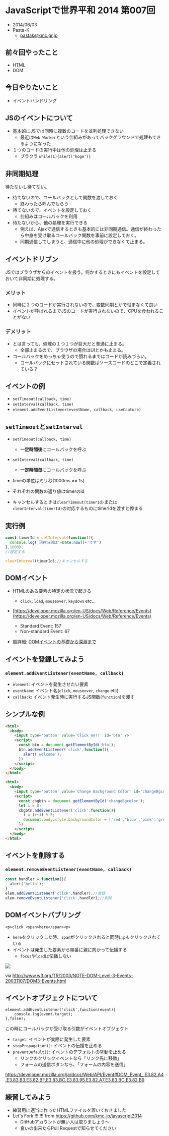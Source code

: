 # JavaScriptで世界平和 2014 第007回

- 2014/06/03
- Pasta-K
  - pastak@kmc.gr.jp

## 前々回やったこと

- HTML
- DOM

## 今日やりたいこと

- イベントハンドリング

## JSのイベントについて

 - 基本的にJSでは同時に複数のコードを並列処理できない
    - 最近は`Web Worker`という仕組みがあってバックグラウンドで処理もできるようになった
 - １つのコードの実行中は他の処理は止まる
    - ブラクラ `while(1){alert('hoge')}`

## 非同期処理

 待たないし待てない。

 - 待てないので、コールバックとして関数を渡しておく
    - 終わったら呼んでもらう
 - 待てないので、イベントを設定しておく
    - 仕組みはコールバックを利用
 - 待たないから、他の処理を実行できる
    - 例えば、Ajaxで通信するときも基本的には非同期通信。通信が終わったら中身を受け取るコールバック関数を事前に設定しておく。
    - 同期通信してしまうと、通信中に他の処理ができなくて止まる。

## イベントドリブン

JSではブラウザからのイベントを扱う。何かするときにもイベントを設定しておいて非同期に処理する。

### メリット

 - 同時に２つのコードが実行されないので、変数同期とかで悩まなくて良い
 - イベントが呼ばれるまでJSのコードが実行されないので、CPUを食われることがない

### デメリット

 - とは言っても、処理の１つ１つが巨大だと普通に止まる。
    - 全部止まるので、ブラウザの場合はUIとかも止まる。
 - コールバックをめっちゃ使うので慣れるまではコードが読みづらい。
    - コールバックにセットされている関数はソースコードのどこで定義されている？

## イベントの例

 - `setTimeout(callback, time)`
 - `setInterval(callback, time)`
 - `element.addEventListener(eventName, callback, useCapture)`

## `setTimeout`と`setInterval`

- `setTimeout(callback, time)`
   - **一定時間後**にコールバックを呼ぶ
- `setInterval(callback, time)`
   - **一定時間毎**にコールバックを呼ぶ

- timeの単位はミリ秒(1000ms == 1s)
- それぞれの関数の返り値はtimerのid
- キャンセルするときは`clearTimeout(timerId)`または`clearInterval(timerId)`の対応するものにtimerIdを渡すと停まる

## 実行例

```javascript
const timerId = setInterval(function(){
  console.log('現在時刻は'+Date.now()+'です')
},1000);
//設定する

clearInterval(timerId);//キャンセルする

```

## DOMイベント

- HTMLのある要素の特定の状況で起きる
  - `click`, `load`, `mouseover`, `keydown` etc...

- [https://developer.mozilla.org/en-US/docs/Web/Reference/Events](https://developer.mozilla.org/en-US/docs/Web/Reference/Events)
  - Standard Event: 157
  - Non-standard Event: 67

- 超詳細: [DOMイベントの基礎から深淵まで](http://www.slideshare.net/masayukinakano560/dom-17527671)

## イベントを登録してみよう

### `element.addEventListener(eventName, callback)`

- `element`: イベントを発生させたい要素
- `eventName`: イベント名(`click`, `mouseover`, `change` etc)
- `callback`: イベント発生時に実行するJS関数(`function`)を渡す

## シンプルな例

```html
<html>
  <body>
    <input type='button' value='Click me!!' id='btn' />
    <script>
      const btn = document.getElementById('btn');
      btn.addEventListener('click',function(){
        alert('welcome');
      })
    </script>
  </body>
</html>
```

```html
<html>
  <body>
    <input type='button' value='Change Background Color' id='changeBgcolor' />
    <script>
      const cbgbtn = document.getElementById('changeBgcolor');
      let i = 0;
      cbgbtn.addEventListener('click',function(){
        i = (++i) % 5;
        document.body.style.backgroundColor = ['red','blue','pink','green','yellow'][i];
      })
    </script>
  </body>
</html>
```

## イベントを削除する

### `element.removeEventListener(eventName, callback)`

```javascript
const handler = function(){
  alert('hello');
}
elem.addEventListener('click',handler);//登録
elem.removeEventListener('click',handler);//削除
```

## DOMイベントバブリング

    <p>click <span>here</span><p>


 - `here`をクリックした時、`span`がクリックされると同時に`p`もクリックされている
 - イベントは発生した要素から順番に親に向かって伝播する
    - `focus`や`load`は伝播しない

![](./img/eventflow.png)

via http://www.w3.org/TR/2003/NOTE-DOM-Level-3-Events-20031107/DOM3-Events.html

## イベントオブジェクトについて

    element.addEventListener('click',function(event){
        console.log(event.target);
    },false);

 この時にコールバックが受け取る引数がイベントオブジェクト

 - `target`: イベントが実際に発生した要素
 - `stopPropagation()`: イベントの伝播を止める
 - `preventDefault()`: イベントのデフォルトの挙動を止める
    - リンクのクリックイベントなら「リンク先に移動」
    - フォームの送信ボタンなら、「フォームの内容を送信」

 https://developer.mozilla.org/ja/docs/Web/API/Event#DOM_Event_.E3.82.A4.E3.83.B3.E3.82.BF.E3.83.BC.E3.83.95.E3.82.A7.E3.83.BC.E3.82.B9

## 練習してみよう

- 練習用に適当に作ったHTMLファイルを置いておきました
- Let's Fork !!!!!!! from https://github.com/kmc-jp/javascript2014
  - GitHubアカウントが無い人は取りましょう〜
  - 良いの出来たらPull Requestで知らせてください

